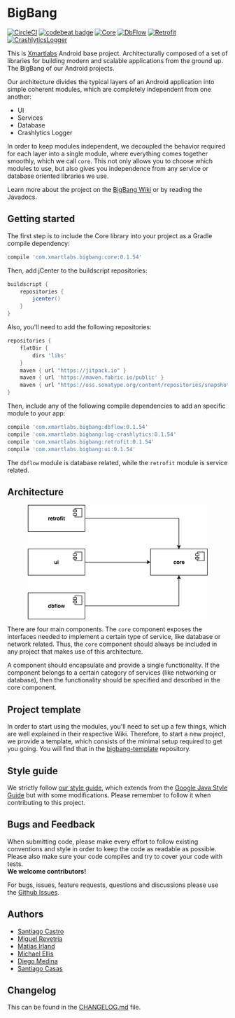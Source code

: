 # BigBang

[![CircleCI](https://circleci.com/gh/xmartlabs/bigbang.svg?style=svg)](https://circleci.com/gh/xmartlabs/Android-Base-Project)
[![codebeat badge](https://codebeat.co/badges/af8770f0-d2bf-47d1-a504-6dee56b99312)](https://codebeat.co/projects/github-com-xmartlabs-android-base-project-master)
[![Core](https://api.bintray.com/packages/xmartlabs/Android-Base-Project/Core/images/download.svg)](https://bintray.com/xmartlabs/Android-Base-Project/Core/_latestVersion)
[![DbFlow](https://api.bintray.com/packages/xmartlabs/Android-Base-Project/DbFlow/images/download.svg)](https://bintray.com/xmartlabs/Android-Base-Project/DbFlow/_latestVersion)
[![Retrofit](https://api.bintray.com/packages/xmartlabs/Android-Base-Project/Retrofit/images/download.svg)](https://bintray.com/xmartlabs/Android-Base-Project/Retrofit/_latestVersion)
[![CrashlyticsLogger](https://api.bintray.com/packages/xmartlabs/Android-Base-Project/CrashlyticsLogger/images/download.svg) ](https://bintray.com/xmartlabs/Android-Base-Project/CrashlyticsLogger/_latestVersion)

This is [Xmartlabs](https://xmartlabs.com) Android base project. Architecturally composed of a set of libraries for building modern and scalable applications from the ground up.
<br>The BigBang of our Android projects.

Our architecture divides the typical layers of an Android application into simple coherent modules, which are completely independent from one another:
* UI
* Services
* Database
* Crashlytics Logger

In order to keep modules independent, we decoupled the behavior required for each layer into a single module, where everything comes together smoothly, which we call `core`. This not only allows you to choose which modules to use, but also gives you independence from any service or database oriented libraries we use.

Learn more about the project on the [BigBang Wiki](https://github.com/xmartlabs/bigbang/wiki) or by reading the Javadocs.

## Getting started

The first step is to include the Core library into your project as a Gradle compile dependency:

```groovy
compile 'com.xmartlabs.bigbang:core:0.1.54'
```

Then, add jCenter to the buildscript repositories:

```groovy
buildscript {
    repositories {
        jcenter()
    }
}
```

Also, you'll need to add the following repositories:

```groovy
repositories {
    flatDir {
        dirs 'libs'
    }
    maven { url "https://jitpack.io" }
    maven { url 'https://maven.fabric.io/public' }
    maven { url "https://oss.sonatype.org/content/repositories/snapshots/" }
}
```

Then, include any of the following compile dependencies to add an specific module to your app:
```groovy
compile 'com.xmartlabs.bigbang:dbflow:0.1.54'
compile 'com.xmartlabs.bigbang:log-crashlytics:0.1.54'
compile 'com.xmartlabs.bigbang:retrofit:0.1.54'
compile 'com.xmartlabs.bigbang:ui:0.1.54'
```

The `dbflow` module is database related, while the `retrofit` module is service related.

## Architecture

<p align="center">
    <img align="center" src="architecture.png"/>
</p>

There are four main components. The `core` component exposes the 
interfaces needed to implement a certain type of service, like database or network related.
Thus, the `core` component should always be included in any project that makes use of this
architecture.

A component should encapsulate and provide a single functionality. If the component belongs to a certain category of services (like networking or database), then the functionality
should be specified and described in the core component.

## Project template

In order to start using the modules, you'll need to set up a few things, which are well
explained in their respective Wiki. Therefore, to start a new project, we provide a
template, which consists of the minimal setup required to get you going.
You will find that in the [bigbang-template](https://github.com/xmartlabs/bigbang-template) repository.

## Style guide

We strictly follow [our style guide](https://github.com/xmartlabs/Android-Style-Guide), which extends from the [Google Java Style Guide](http://google.github.io/styleguide/javaguide.html) but with some modifications. Please remember to follow it when contributing to this project.

## Bugs and Feedback

When submitting code, please make every effort to follow existing conventions and style in order to keep the code as readable as possible. Please also make sure your code compiles and try to cover your code with tests.
<br><b>We welcome contributors!</b>

For bugs, issues, feature requests, questions and discussions please use the [Github Issues](https://github.com/xmartlabs/bigbang/issues).

## Authors

* [Santiago Castro](https://github.com/bryant1410)
* [Miguel Revetria](https://github.com/m-revetria)
* [Matías Irland](https://github.com/matir91)
* [Michael Ellis](https://github.com/michaelEllisUy)
* [Diego Medina](https://github.com/diegomedina248)
* [Santiago Casas](https://github.com/chacaa)

## Changelog

This can be found in the [CHANGELOG.md](CHANGELOG.md) file.



